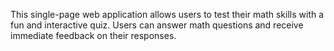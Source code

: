This single-page web application allows users to test their math skills with a fun and interactive quiz. Users can answer math questions and receive immediate feedback on their responses.
